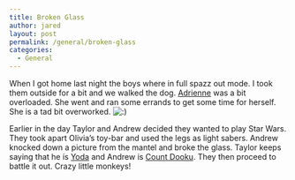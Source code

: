 ```yaml
---
title: Broken Glass
author: jared
layout: post
permalink: /general/broken-glass
categories:
  - General
---
```

When I got home last night the boys where in full spazz out mode. I took them outside for a bit and we walked the dog. [Adrienne][1] was a bit overloaded. She went and ran some errands to get some time for herself. She is a tad bit overworked. <img src="http://jared.ottleys.net/wp-includes/images/smilies/icon_smile.gif" alt=":)" class="wp-smiley" /> 

Earlier in the day Taylor and Andrew decided they wanted to play Star Wars. They took apart Olivia&#8217;s toy-bar and used the legs as light sabers. Andrew knocked down a picture from the mantel and broke the glass. Taylor keeps saying that he is [Yoda][2] and Andrew is [Count Dooku][3]. They then proceed to battle it out. Crazy little monkeys!

 [1]: http://adrienne.ottleys.net
 [2]: http://www.starwars.com/databank/character/yoda/
 [3]: http://www.starwars.com/databank/character/countdooku/